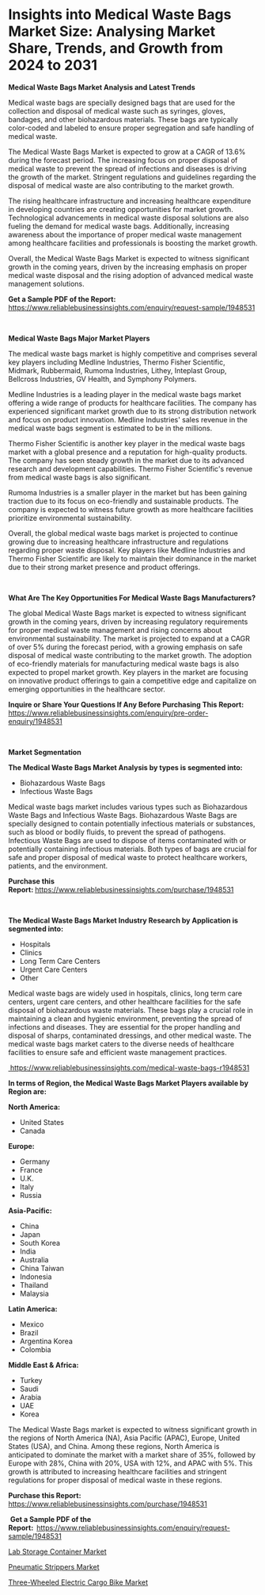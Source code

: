 <p><h1>Insights into Medical Waste Bags Market Size: Analysing Market Share, Trends, and Growth from 2024 to 2031</h1></p><p><strong>Medical Waste Bags Market Analysis and Latest Trends</strong></p>
<p><p>Medical waste bags are specially designed bags that are used for the collection and disposal of medical waste such as syringes, gloves, bandages, and other biohazardous materials. These bags are typically color-coded and labeled to ensure proper segregation and safe handling of medical waste.</p><p>The Medical Waste Bags Market is expected to grow at a CAGR of 13.6% during the forecast period. The increasing focus on proper disposal of medical waste to prevent the spread of infections and diseases is driving the growth of the market. Stringent regulations and guidelines regarding the disposal of medical waste are also contributing to the market growth.</p><p>The rising healthcare infrastructure and increasing healthcare expenditure in developing countries are creating opportunities for market growth. Technological advancements in medical waste disposal solutions are also fueling the demand for medical waste bags. Additionally, increasing awareness about the importance of proper medical waste management among healthcare facilities and professionals is boosting the market growth.</p><p>Overall, the Medical Waste Bags Market is expected to witness significant growth in the coming years, driven by the increasing emphasis on proper medical waste disposal and the rising adoption of advanced medical waste management solutions.</p></p>
<p><strong>Get a Sample PDF of the Report:&nbsp;</strong> <a href="https://www.reliablebusinessinsights.com/enquiry/request-sample/1948531">https://www.reliablebusinessinsights.com/enquiry/request-sample/1948531</a></p>
<p>&nbsp;</p>
<p><strong>Medical Waste Bags Major Market Players</strong></p>
<p><p>The medical waste bags market is highly competitive and comprises several key players including Medline Industries, Thermo Fisher Scientific, Midmark, Rubbermaid, Rumoma Industries, Lithey, Inteplast Group, Bellcross Industries, GV Health, and Symphony Polymers.</p><p>Medline Industries is a leading player in the medical waste bags market offering a wide range of products for healthcare facilities. The company has experienced significant market growth due to its strong distribution network and focus on product innovation. Medline Industries' sales revenue in the medical waste bags segment is estimated to be in the millions.</p><p>Thermo Fisher Scientific is another key player in the medical waste bags market with a global presence and a reputation for high-quality products. The company has seen steady growth in the market due to its advanced research and development capabilities. Thermo Fisher Scientific's revenue from medical waste bags is also significant.</p><p>Rumoma Industries is a smaller player in the market but has been gaining traction due to its focus on eco-friendly and sustainable products. The company is expected to witness future growth as more healthcare facilities prioritize environmental sustainability.</p><p>Overall, the global medical waste bags market is projected to continue growing due to increasing healthcare infrastructure and regulations regarding proper waste disposal. Key players like Medline Industries and Thermo Fisher Scientific are likely to maintain their dominance in the market due to their strong market presence and product offerings.</p></p>
<p>&nbsp;</p>
<p><strong>What Are The Key Opportunities For Medical Waste Bags Manufacturers?</strong></p>
<p><p>The global Medical Waste Bags market is expected to witness significant growth in the coming years, driven by increasing regulatory requirements for proper medical waste management and rising concerns about environmental sustainability. The market is projected to expand at a CAGR of over 5% during the forecast period, with a growing emphasis on safe disposal of medical waste contributing to the market growth. The adoption of eco-friendly materials for manufacturing medical waste bags is also expected to propel market growth. Key players in the market are focusing on innovative product offerings to gain a competitive edge and capitalize on emerging opportunities in the healthcare sector.</p></p>
<p><strong>Inquire or Share Your Questions If Any Before Purchasing This Report:</strong> <a href="https://www.reliablebusinessinsights.com/enquiry/pre-order-enquiry/1948531">https://www.reliablebusinessinsights.com/enquiry/pre-order-enquiry/1948531</a></p>
<p>&nbsp;</p>
<p><strong>Market Segmentation</strong></p>
<p><strong>The Medical Waste Bags Market Analysis by types is segmented into:</strong></p>
<p><ul><li>Biohazardous Waste Bags</li><li>Infectious Waste Bags</li></ul></p>
<p><p>Medical waste bags market includes various types such as Biohazardous Waste Bags and Infectious Waste Bags. Biohazardous Waste Bags are specially designed to contain potentially infectious materials or substances, such as blood or bodily fluids, to prevent the spread of pathogens. Infectious Waste Bags are used to dispose of items contaminated with or potentially containing infectious materials. Both types of bags are crucial for safe and proper disposal of medical waste to protect healthcare workers, patients, and the environment.</p></p>
<p><strong>Purchase this Report:&nbsp;</strong><a href="https://www.reliablebusinessinsights.com/purchase/1948531">https://www.reliablebusinessinsights.com/purchase/1948531</a></p>
<p>&nbsp;</p>
<p><strong>The Medical Waste Bags Market Industry Research by Application is segmented into:</strong></p>
<p><ul><li>Hospitals</li><li>Clinics</li><li>Long Term Care Centers</li><li>Urgent Care Centers</li><li>Other</li></ul></p>
<p><p>Medical waste bags are widely used in hospitals, clinics, long term care centers, urgent care centers, and other healthcare facilities for the safe disposal of biohazardous waste materials. These bags play a crucial role in maintaining a clean and hygienic environment, preventing the spread of infections and diseases. They are essential for the proper handling and disposal of sharps, contaminated dressings, and other medical waste. The medical waste bags market caters to the diverse needs of healthcare facilities to ensure safe and efficient waste management practices.</p></p>
<p><a href="https://www.reliablebusinessinsights.com/medical-waste-bags-r1948531">&nbsp;https://www.reliablebusinessinsights.com/medical-waste-bags-r1948531</a></p>
<p><strong>In terms of Region, the Medical Waste Bags Market Players available by Region are:</strong></p>
<p>
    <p> <strong> North America: </strong>
        <ul>
            <li>United States</li>
            <li>Canada</li>
        </ul>
        </p> 
    <p> <strong> Europe: </strong>
        <ul>
            <li>Germany</li>
            <li>France</li>
            <li>U.K.</li>
            <li>Italy</li>
            <li>Russia</li>
        </ul>
        </p> 
    <p> <strong> Asia-Pacific: </strong>
        <ul>
            <li>China</li>
            <li>Japan</li>
            <li>South Korea</li>
            <li>India</li>
            <li>Australia</li>
            <li>China Taiwan</li>
            <li>Indonesia</li>
            <li>Thailand</li>
            <li>Malaysia</li>
        </ul>
        </p> 
    <p> <strong> Latin America: </strong>
        <ul>
            <li>Mexico</li>
            <li>Brazil</li>
            <li>Argentina Korea</li>
            <li>Colombia</li>
        </ul>
        </p> 
    <p> <strong> Middle East & Africa: </strong>
        <ul>
            <li>Turkey</li>
            <li>Saudi</li>
            <li>Arabia</li>
            <li>UAE</li>
            <li>Korea</li>
        </ul>
    </p>
    </p>
<p><p>The Medical Waste Bags market is expected to witness significant growth in the regions of North America (NA), Asia Pacific (APAC), Europe, United States (USA), and China. Among these regions, North America is anticipated to dominate the market with a market share of 35%, followed by Europe with 28%, China with 20%, USA with 12%, and APAC with 5%. This growth is attributed to increasing healthcare facilities and stringent regulations for proper disposal of medical waste in these regions.</p></p>
<p><strong>Purchase this Report: </strong><a href="https://www.reliablebusinessinsights.com/purchase/1948531">https://www.reliablebusinessinsights.com/purchase/1948531</a></p>
<p>&nbsp;<strong>Get a Sample PDF of the Report:&nbsp;&nbsp;</strong><a href="https://www.reliablebusinessinsights.com/enquiry/request-sample/1948531">https://www.reliablebusinessinsights.com/enquiry/request-sample/1948531</a></p>
<p><strong></strong></p>
<p><p><a href="https://github.com/kaiserrayhan25/Market-Research-Report-List-1/blob/main/lab-storage-container-market.md">Lab Storage Container Market</a></p><p><a href="https://github.com/FassouRP/Market-Research-Report-List-5/blob/main/pneumatic-strippers-market.md">Pneumatic Strippers Market</a></p><p><a href="https://github.com/rahu1506/Market-Research-Report-List-5/blob/main/three-wheeled-electric-cargo-bike-market.md">Three-Wheeled Electric Cargo Bike Market</a></p></p>